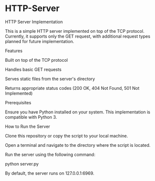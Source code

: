 # HTTP-Server

HTTP Server Implementation

This is a simple HTTP server implemented on top of the TCP protocol. Currently, it supports only the GET request, with additional request types planned for future implementation.

Features

Built on top of the TCP protocol

Handles basic GET requests

Serves static files from the server's directory

Returns appropriate status codes (200 OK, 404 Not Found, 501 Not Implemented)

Prerequisites

Ensure you have Python installed on your system. This implementation is compatible with Python 3.

How to Run the Server

Clone this repository or copy the script to your local machine.

Open a terminal and navigate to the directory where the script is located.

Run the server using the following command:

python server.py

By default, the server runs on 127.0.0.1:6969.
